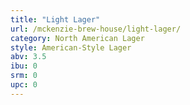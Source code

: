 ```yaml
---
title: "Light Lager"
url: /mckenzie-brew-house/light-lager/
category: North American Lager
style: American-Style Lager
abv: 3.5
ibu: 0
srm: 0
upc: 0
---
```



